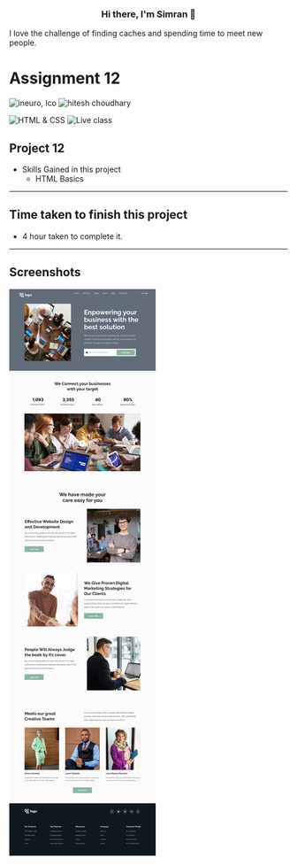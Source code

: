 <h3 align="center">
Hi there, I'm Simran</a> 👋
</h3>

 I love the challenge of finding caches and spending time to meet new people. 


# Assignment 12

![ineuro, lco](https://img.shields.io/badge/iNeuron-LCO-blue)
![hitesh choudhary](https://img.shields.io/badge/Hitesh--Choudhary-Full--stack--JS--bootcamp-red)

![HTML & CSS](https://img.shields.io/badge/HTML-CSS-orange)
![Live class](https://img.shields.io/badge/LIVE--CLASS-PROJECT--12-lightgrey)



## Project 12

-   Skills Gained in this project
    -  HTML Basics 

---

## Time taken to finish this project

-   4 hour taken to complete it.
---

## Screenshots
  <img src="./12 copy.png" alt="brand-logo" />

